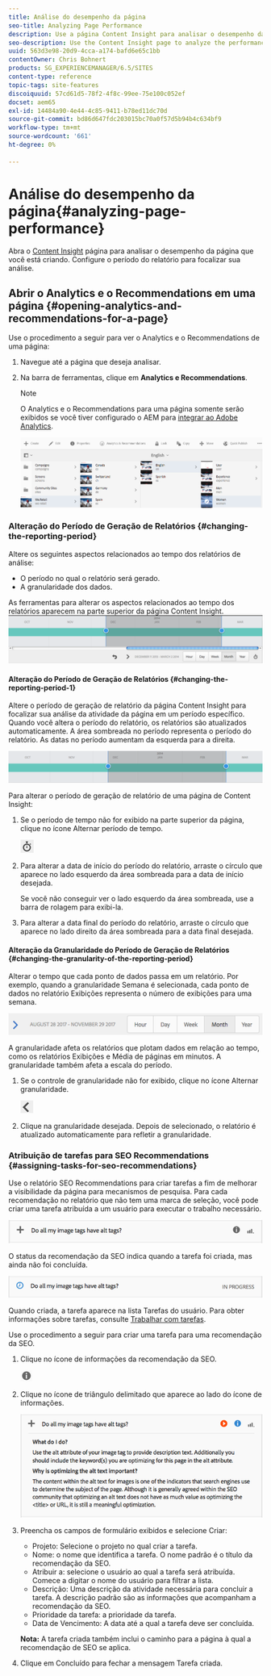 ```yaml
---
title: Análise do desempenho da página
seo-title: Analyzing Page Performance
description: Use a página Content Insight para analisar o desempenho da página que você está criando
seo-description: Use the Content Insight page to analyze the performance of the page that you are authoring
uuid: 563d3e98-20d9-4cca-a174-bafd6e65c1bb
contentOwner: Chris Bohnert
products: SG_EXPERIENCEMANAGER/6.5/SITES
content-type: reference
topic-tags: site-features
discoiquuid: 57cd61d5-78f2-4f8c-99ee-75e100c052ef
docset: aem65
exl-id: 14484a90-4e44-4c85-9411-b78ed11dc70d
source-git-commit: bd86d647fdc203015bc70a0f57d5b94b4c634bf9
workflow-type: tm+mt
source-wordcount: '661'
ht-degree: 0%

---
```


# Análise do desempenho da página{#analyzing-page-performance}

Abra o [Content Insight](/help/sites-authoring/content-insights.md) página para analisar o desempenho da página que você está criando. Configure o período do relatório para focalizar sua análise.

## Abrir o Analytics e o Recommendations em uma página {#opening-analytics-and-recommendations-for-a-page}

Use o procedimento a seguir para ver o Analytics e o Recommendations de uma página:

1. Navegue até a página que deseja analisar.
1. Na barra de ferramentas, clique em **Analytics e Recommendations**.

   >[!NOTE]
   >
   >O Analytics e o Recommendations para uma página somente serão exibidos se você tiver configurado o AEM para [integrar ao Adobe Analytics](/help/sites-administering/adobeanalytics-connect.md).

   ![screen-shot_2019-03-05at115319](assets/screen-shot_2019-03-05at115319.png)

### Alteração do Período de Geração de Relatórios {#changing-the-reporting-period}

Altere os seguintes aspectos relacionados ao tempo dos relatórios de análise:

* O período no qual o relatório será gerado.
* A granularidade dos dados.

As ferramentas para alterar os aspectos relacionados ao tempo dos relatórios aparecem na parte superior da página Content Insight. ![chlimage_1-126](assets/chlimage_1-126.png)

#### Alteração do Período de Geração de Relatórios {#changing-the-reporting-period-1}

Altere o período de geração de relatório da página Content Insight para focalizar sua análise da atividade da página em um período específico. Quando você altera o período do relatório, os relatórios são atualizados automaticamente. A área sombreada no período representa o período do relatório. As datas no período aumentam da esquerda para a direita.

![chlimage_1-127](assets/chlimage_1-127.png)

Para alterar o período de geração de relatório de uma página de Content Insight:

1. Se o período de tempo não for exibido na parte superior da página, clique no ícone Alternar período de tempo.

   ![Alternar intervalo de tempo](do-not-localize/chlimage_1-22.png)

1. Para alterar a data de início do período do relatório, arraste o círculo que aparece no lado esquerdo da área sombreada para a data de início desejada.

   Se você não conseguir ver o lado esquerdo da área sombreada, use a barra de rolagem para exibi-la.

1. Para alterar a data final do período do relatório, arraste o círculo que aparece no lado direito da área sombreada para a data final desejada.

#### Alteração da Granularidade do Período de Geração de Relatórios {#changing-the-granularity-of-the-reporting-period}

Alterar o tempo que cada ponto de dados passa em um relatório. Por exemplo, quando a granularidade Semana é selecionada, cada ponto de dados no relatório Exibições representa o número de exibições para uma semana.

![screen_shot_2017-11-29at141001](assets/screen_shot_2017-11-29at141001.png)

A granularidade afeta os relatórios que plotam dados em relação ao tempo, como os relatórios Exibições e Média de páginas em minutos. A granularidade também afeta a escala do período.

1. Se o controle de granularidade não for exibido, clique no ícone Alternar granularidade.

   ![chlimage_1-128](assets/chlimage_1-128.png)

1. Clique na granularidade desejada. Depois de selecionado, o relatório é atualizado automaticamente para refletir a granularidade.

### Atribuição de tarefas para SEO Recommendations {#assigning-tasks-for-seo-recommendations}

Use o relatório SEO Recommendations para criar tarefas a fim de melhorar a visibilidade da página para mecanismos de pesquisa. Para cada recomendação no relatório que não tem uma marca de seleção, você pode criar uma tarefa atribuída a um usuário para executar o trabalho necessário.

![chlimage_1-129](assets/chlimage_1-129.png)

O status da recomendação da SEO indica quando a tarefa foi criada, mas ainda não foi concluída.

![chlimage_1-130](assets/chlimage_1-130.png)

Quando criada, a tarefa aparece na lista Tarefas do usuário. Para obter informações sobre tarefas, consulte [Trabalhar com tarefas](/help/sites-authoring/task-content.md).

Use o procedimento a seguir para criar uma tarefa para uma recomendação da SEO.

1. Clique no ícone de informações da recomendação da SEO.

   ![Ícone de informação](do-not-localize/chlimage_1-23.png)

1. Clique no ícone de triângulo delimitado que aparece ao lado do ícone de informações.

   ![chlimage_1-131](assets/chlimage_1-131.png)

1. Preencha os campos de formulário exibidos e selecione Criar:

   * Projeto: Selecione o projeto no qual criar a tarefa.
   * Nome: o nome que identifica a tarefa. O nome padrão é o título da recomendação da SEO.
   * Atribuir a: selecione o usuário ao qual a tarefa será atribuída. Comece a digitar o nome do usuário para filtrar a lista.
   * Descrição: Uma descrição da atividade necessária para concluir a tarefa. A descrição padrão são as informações que acompanham a recomendação da SEO.
   * Prioridade da tarefa: a prioridade da tarefa.
   * Data de Vencimento: A data até a qual a tarefa deve ser concluída.

   **Nota:** A tarefa criada também inclui o caminho para a página à qual a recomendação de SEO se aplica.

1. Clique em Concluído para fechar a mensagem Tarefa criada.
